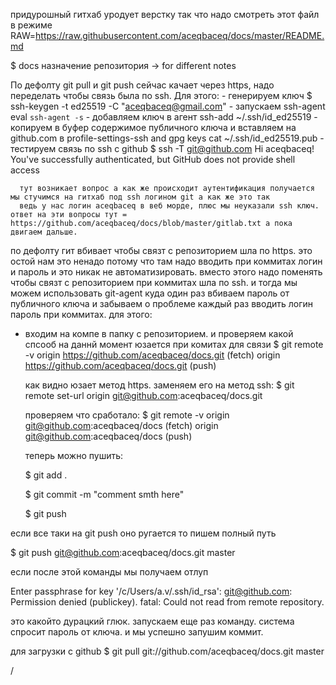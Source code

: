придурошный гитхаб уродует верстку так что надо смотреть этот файл в режиме RAW=https://raw.githubusercontent.com/aceqbaceq/docs/master/README.md


$ docs
назначение репозитория -> for different notes



По дефолту git pull и git push сейчас качает через https, надо переделать чтобы связь была по ssh.
Для этого:
    - генерируем ключ
      $ ssh-keygen -t ed25519 -C "aceqbaceq@gmail.com"
    - запускаем ssh-agent
      eval `ssh-agent -s`
    - добавляем ключ в агент
      ssh-add ~/.ssh/id_ed25519
    - копируем в буфер содержимое публичного ключа и вставляем на github.com в  profile-settings-ssh and gpg keys
      cat ~/.ssh/id_ed25519.pub
    - тестируем связь по ssh с github
      $ ssh -T git@github.com
        Hi aceqbaceq! You've successfully authenticated, but GitHub does not provide shell access

      тут возникает вопрос а как же происходит аутентификация получается мы стучимся на гитхаб под ssh логином git а как же это так 
      ведь у нас логин aceqbaceq в веб морде, плюс мы неуказали ssh ключ. ответ на эти вопросы тут = https://github.com/aceqbaceq/docs/blob/master/gitlab.txt а пока двигаем дальше.


по дефолту гит вбивает чтобы связт с репозиторием шла по https. 
это остой нам это ненадо потому что там надо вводить при коммитах логин и пароль
и это никак не автоматизировать. вместо этого надо поменять чтобы связт с репозиторием
при коммитах шла по ssh. и тогда мы можем использовать git-agent куда один раз вбиваем
пароль от публичного ключа и забываем о проблеме каждый раз вводить логин пароль 
при коммитах. для этого:
  - входим на компе в папку с репозиторием. и проверяем какой спсооб на даннй момент
    юзается при комитах для связи
    $ git remote -v
      origin  https://github.com/aceqbaceq/docs.git (fetch)
      origin  https://github.com/aceqbaceq/docs.git (push)

    как видно юзает метод https.
    заменяем его на метод ssh:
    $ git remote set-url origin git@github.com:aceqbaceq/docs.git

    проверяем что сработало:
    $ git remote -v
      origin  git@github.com:aceqbaceq/docs (fetch)
      origin  git@github.com:aceqbaceq/docs (push)


    теперь можно пушить:

    $ git add .

    $ git commit -m "comment smth here"

    $ git push

если все таки на git push оно ругается то пишем полный путь

$ git push git@github.com:aceqbaceq/docs.git master

если после этой команды мы получаем отлуп

Enter passphrase for key '/c/Users/a.v/.ssh/id_rsa':
git@github.com: Permission denied (publickey).
fatal: Could not read from remote repository.

это какойто дурацкий глюк. запускаем еще раз команду. система спросит пароль от ключа. и мы успешно запушим коммит.

для загрузки с github
$ git pull git://github.com/aceqbaceq/docs.git master


/
